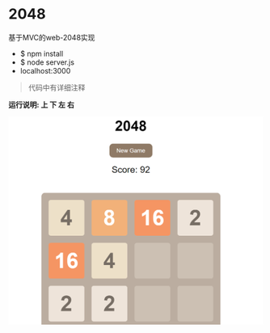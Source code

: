 # 2048
基于MVC的web-2048实现

* $ npm install
* $ node server.js
* localhost:3000
> 代码中有详细注释

**运行说明:  上 下 左 右**

![运行截图](https://github.com/XiaohuiSu/2048/blob/master/images/%E8%BF%90%E8%A1%8C.PNG)

